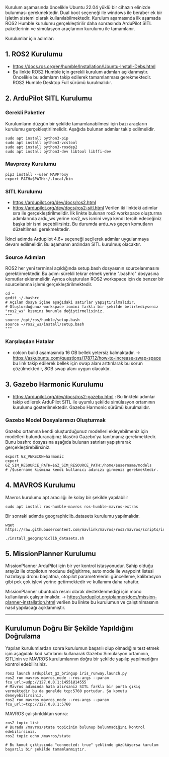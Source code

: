 Kurulum aşamasında öncelikle Ubuntu 22.04 yüklü bir cihazın elinizde bulunması gerekmektedir. Dual boot seçeneği ile windows ile beraber ek bir işletim sistemi olarak kullanılabilmektedir. Kurulum aşamasında ilk aşamada ROS2 Humble kurulumu gerçekleştirilir daha sonrasında ArduPilot SITL paketlerinin ve simülasyon araçlarının kurulumu ile tamamlanır.


Kurulumlar için adımlar:

## 1. ROS2 Kurulumu
* https://docs.ros.org/en/humble/Installation/Ubuntu-Install-Debs.html
* Bu linkte ROS2 Humble için gerekli kurulum adımları açıklanmıştır. Öncelikle bu adımların takip edilerek tamamlanması gerekmektedir. ROS2 Humble Desktop Full sürümü kurulmalıdır.

## 2. ArduPilot SITL Kurulumu
### Gerekli Paketler
Kurulumların düzgün bir şekilde tamamlanabilmesi için bazı araçların kurulumu gerçekleştirilmelidir. Aşağıda bulunan adımlar takip edilmelidir.

```
sudo apt install python3-pip
sudo apt install python3-vcstool
sudo apt install python3-rosdep2
sudo apt install python3-dev libtool libffi-dev

```
### Mavproxy Kurulumu

```
pip3 install --user MAVProxy
export PATH=$PATH:~/.local/bin
```

### SITL Kurulumu
* https://ardupilot.org/dev/docs/ros2.html
* https://ardupilot.org/dev/docs/ros2-sitl.html 
Verilen iki linkteki adımlar sıra ile gerçekleştirilmelidir. İlk linkte bulunan ros2 workspace oluşturma adımlarında ardu_ws yerine ros2_ws ismini veya kendi tercih edeceğiniz başka bir ismi seçebilirsiniz. Bu durumda ardu_ws geçen komutların düzeltilmesi gerekmektedir.

İkinci adımda Ardupilot 4.6+ seçeneği seçilerek adımlar uygulanmaya devam edilmelidir. Bu aşamanın ardından SITL kurulmuş olacaktır. 
### Source Adımları
ROS2 her yeni terminal açıldığında setup.bash dosyasının sourcelanmasını gerektirmektedir. Bu adımı sürekli tekrar etmek yerine ".bashrc" dosyasına komutlar eklenmelidir. Ayrıca oluşturulan ROS2 workspace için de benzer bir sourcelanma işlemi gerçekleştirilmektedir.

```
cd ~
gedit ~/.bashrc
# Açılan dosya içine aşağıdaki satırlar yapıştırılmalıdır.
# Oluşturduğunuz workspace ismini farklı bir şekilde belirlediyseniz "ros2_ws" kısmını bununla değiştirmelisiniz.
"""
source /opt/ros/humble/setup.bash
source ~/ros2_ws/install/setup.bash
"""
```

### Karşılaşılan Hatalar
* colcon build aşamasında 16 GB bellek yetersiz kalmaktadır. -> https://askubuntu.com/questions/178712/how-to-increase-swap-space bu link takip edilerek bellek için swap alanı arttırılarak bu sorun çözülmektedir, 8GB swap alanı uygun olacaktır.

## 3. Gazebo Harmonic Kurulumu
* https://ardupilot.org/dev/docs/ros2-gazebo.html : Bu linkteki adımlar takip edilerek ArduPilot SITL ile uyumlu şekilde simülasyon ortamının kurulumu gösterilmektedir. Gazebo Harmonic sürümü kurulmalıdır. 

### Gazebo Model Dosyalarınızı Oluşturmak
Gazebo ortamına kendi oluşturduğunuz modelleri ekleyebilmeniz için modelleri bulunduracağınız klasörü Gazebo'ya tanıtmanız gerekmektedir. Bunu bashrc dosyasına aşağıda bulunan satırları yapıştırarak gerçekleştirebilirsiniz.

```
export GZ_VERSION=harmonic
export GZ_SIM_RESOURCE_PATH=$GZ_SIM_RESOURCE_PATH:/home/$username/models
# /$username kısmına kendi kullanıcı adınızı girmeniz gerekmektedir.
```

## 4. MAVROS Kurulumu
Mavros kurulumu apt aracılığı ile kolay bir şekilde yapılabilir

```
sudo apt install ros-humble-mavros ros-humble-mavros-extras
```

Bir sonraki adımda geographiclib_datasets kurulumu yapılmalıdır.
```
wget https://raw.githubusercontent.com/mavlink/mavros/ros2/mavros/scripts/install_geographiclib_datasets.sh

./install_geographiclib_datasets.sh 
```

## 5. MissionPlanner Kurulumu
MissionPlanner ArduPilot için bir yer kontrol istasyonudur. Sahip olduğu arayüz ile otopilotun modunu değişitirme, auto mode ile waypoint listesi hazırlayıp dronu başlatma, otopilot parametrelerini güncelleme, kalibrasyon gibi pek çok işlevi yerine getirmektedir ve kullanımı daha rahattır.

MissionPlanner ubuntuda resmi olarak desteklenmediği için mono kullanılarak çalıştırılmalıdır.
-> https://ardupilot.org/planner/docs/mission-planner-installation.html verilen bu linkte bu kurulumun ve çalıştırılmasının nasıl yapılacağı açıklanmıştır.


----

## Kurulumun Doğru Bir Şekilde Yapıldığını Doğrulama
Yapılan kurulumlardan sonra kurulumun başarılı olup olmadığını test etmek için aşağıdaki kod satırlarını kullanarak Gazebo Simülasyon ortamının, SITL'nin ve MAVROS kurulumlarının doğru bir şekilde yapılıp yapılmadığını kontrol edebilirsiniz.

```
ros2 launch ardupilot_gz_bringup iris_runway.launch.py
ros2 run mavros mavros_node --ros-args --param fcu_url:=udp://127.0.0.1:14551@14555
# Mavros adımında hata alırsanız SITL farklı bir porta çıkış vermektedir bu da genelde tcp:5760 portudur. Şu komutu deneyebilirsiniz.
ros2 run mavros mavros_node --ros-args --param fcu_url:=tcp://127.0.0.1:5760
```

MAVROS çalıştırıldıktan sonra:
```
ros2 topic list
# Burada /mavros/state topicinin bulunup bulunmadığını kontrol edebilirsiniz.
ros2 topic echo /mavros/state

# Bu komut çıktısında "connected: true" şeklinde gözüküyorsa kurulum başarılı bir şekilde tamamlanmıştır.
```
